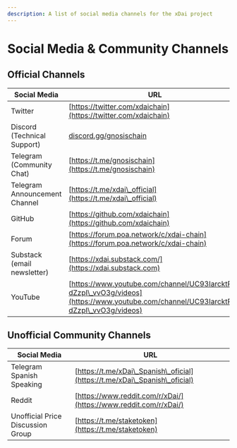 ```yaml
---
description: A list of social media channels for the xDai project
---
```


# Social Media & Community Channels

## Official Channels

| Social Media                  | URL                                                                                                                                  |
| ----------------------------- | ------------------------------------------------------------------------------------------------------------------------------------ |
| Twitter                       | [https://twitter.com/xdaichain](https://twitter.com/xdaichain)                                                                       |
| Discord (Technical Support)   | [discord.gg/gnosischain](https://t.co/yrSN2dS9Z2)                                                                                    |
| Telegram (Community Chat)     | [https://t.me/gnosischain](https://t.me/gnosischain)                                                                                 |
| Telegram Announcement Channel | [https://t.me/xdai\_official](https://t.me/xdai\_official)                                                                           |
| GitHub                        | [https://github.com/xdaichain](https://github.com/xdaichain)                                                                         |
| Forum                         | [https://forum.poa.network/c/xdai-chain](https://forum.poa.network/c/xdai-chain)                                                     |
| Substack (email newsletter)   | [https://xdai.substack.com/](https://xdai.substack.com)                                                                              |
| YouTube                       | [https://www.youtube.com/channel/UC93IarcktP0-dZzpI\_vvO3g/videos](https://www.youtube.com/channel/UC93IarcktP0-dZzpI\_vvO3g/videos) |

## Unofficial Community Channels

| Social Media                      | URL                                                                        |
| --------------------------------- | -------------------------------------------------------------------------- |
| Telegram Spanish Speaking         | [https://t.me/xDai\_Spanish\_oficial](https://t.me/xDai\_Spanish\_oficial) |
| Reddit                            | [https://www.reddit.com/r/xDai/](https://www.reddit.com/r/xDai/)           |
| Unofficial Price Discussion Group | [https://t.me/staketoken](https://t.me/staketoken)                         |
